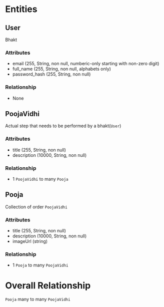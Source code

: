 # Entities
## User
Bhakt
### Attributes
- email (255, String, non null, numberic-only starting with non-zero digit)
- full_name (255, String, non null, alphabets only)
- password_hash (255, String, non null)
### Relationship
- None
## PoojaVidhi
Actual step that needs to be performed by a bhakt(`User`)
### Attributes
- title (255, String, non null)
- description (10000, String, non null)
### Relationship
- 1 `PoojaVidhi` to many `Pooja`
## Pooja
Collection of order `PoojaVidhi`
### Attributes
- title       (255, String, non null)
- description (10000, String, non null)
- imageUrl    (string)
### Relationship
- 1 `Pooja` to many `PoojaVidhi`

# Overall Relationship
`Pooja` many to many `PoojaVidhi`